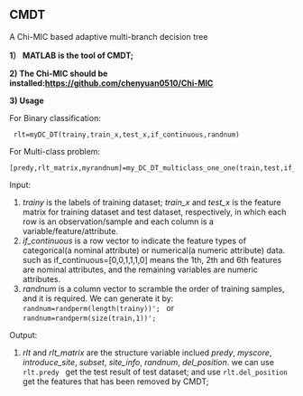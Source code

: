 ## CMDT

A Chi-MIC based adaptive multi-branch decision tree

**1） MATLAB is the tool of CMDT;**

**2)  The Chi-MIC should be installed:https://github.com/chenyuan0510/Chi-MIC**

**3)  Usage**

 For Binary classification:
 
     rlt=myDC_DT(trainy,train_x,test_x,if_continuous,randnum)
 For Multi-class problem:
 
    [predy,rlt_matrix,myrandnum]=my_DC_DT_multiclass_one_one(train,test,if_continuous,randnum)
Input:
1. *trainy* is the labels of training dataset; *train_x* and *test_x* is the feature matrix for training dataset and test dataset, respectively, in which each row is an observation/sample and each column is a variable/feature/attribute.
2. *if_continuous* is a row vector to indicate the feature types of categorical(a nominal attribute) or numerical(a numeric attribute) data. such as if_continuous=[0,0,1,1,1,0]
means the 1th, 2th and 6th features are nominal attributes, and the remaining variables are numeric attributes.
3. *randnum* is a column vector to scramble the order of training samples, and it is required. We can generate it by:
```randnum=randperm(length(trainy))'; ```
   or 
```randnum=randperm(size(train,1))';```

Output:
1. *rlt* and *rlt_matrix* are the structure variable inclued *predy*, *myscore*, *introduce_site*, *subset*, *site_info*, *randnum*, *del_position*.
we can use ```rlt.predy ``` get the test result of test dataset; and use ```rlt.del_position ``` get the features that has been removed by CMDT;
